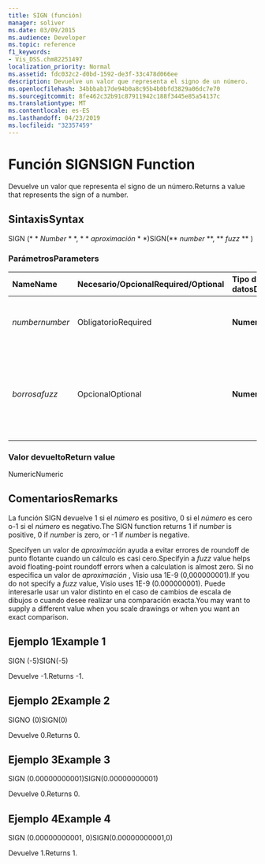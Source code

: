 ```yaml
---
title: SIGN (función)
manager: soliver
ms.date: 03/09/2015
ms.audience: Developer
ms.topic: reference
f1_keywords:
- Vis_DSS.chm82251497
localization_priority: Normal
ms.assetid: fdc032c2-d0bd-1592-de3f-33c478d066ee
description: Devuelve un valor que representa el signo de un número.
ms.openlocfilehash: 34bbbab17de94b0a8c95b4b0bfd3829a06dc7e70
ms.sourcegitcommit: 8fe462c32b91c87911942c188f3445e85a54137c
ms.translationtype: MT
ms.contentlocale: es-ES
ms.lasthandoff: 04/23/2019
ms.locfileid: "32357459"
---
```

# <a name="sign-function"></a><span data-ttu-id="5bd8f-103">Función SIGN</span><span class="sxs-lookup"><span data-stu-id="5bd8f-103">SIGN Function</span></span>

<span data-ttu-id="5bd8f-104">Devuelve un valor que representa el signo de un número.</span><span class="sxs-lookup"><span data-stu-id="5bd8f-104">Returns a value that represents the sign of a number.</span></span> 
  
## <a name="syntax"></a><span data-ttu-id="5bd8f-105">Sintaxis</span><span class="sxs-lookup"><span data-stu-id="5bd8f-105">Syntax</span></span>

<span data-ttu-id="5bd8f-106">SIGN (\* \* *Number* \* \*, \* \* *aproximación* \* \*)</span><span class="sxs-lookup"><span data-stu-id="5bd8f-106">SIGN(\*\* *number* \*\*, \*\* *fuzz* \*\* )</span></span> 
  
### <a name="parameters"></a><span data-ttu-id="5bd8f-107">Parámetros</span><span class="sxs-lookup"><span data-stu-id="5bd8f-107">Parameters</span></span>

|<span data-ttu-id="5bd8f-108">**Name**</span><span class="sxs-lookup"><span data-stu-id="5bd8f-108">**Name**</span></span>|<span data-ttu-id="5bd8f-109">**Necesario/Opcional**</span><span class="sxs-lookup"><span data-stu-id="5bd8f-109">**Required/Optional**</span></span>|<span data-ttu-id="5bd8f-110">**Tipo de datos**</span><span class="sxs-lookup"><span data-stu-id="5bd8f-110">**Data Type**</span></span>|<span data-ttu-id="5bd8f-111">**Descripción**</span><span class="sxs-lookup"><span data-stu-id="5bd8f-111">**Description**</span></span>|
|:-----|:-----|:-----|:-----|
| <span data-ttu-id="5bd8f-112">_number_</span><span class="sxs-lookup"><span data-stu-id="5bd8f-112">_number_</span></span> <br/> |<span data-ttu-id="5bd8f-113">Obligatorio</span><span class="sxs-lookup"><span data-stu-id="5bd8f-113">Required</span></span>  <br/> |<span data-ttu-id="5bd8f-114">**Numeric**</span><span class="sxs-lookup"><span data-stu-id="5bd8f-114">**Numeric**</span></span> <br/> | <span data-ttu-id="5bd8f-115">El número del que desea determinar el signo.</span><span class="sxs-lookup"><span data-stu-id="5bd8f-115">The number for which you want to determine the sign.</span></span>  <br/> |
| <span data-ttu-id="5bd8f-116">_borrosa_</span><span class="sxs-lookup"><span data-stu-id="5bd8f-116">_fuzz_</span></span> <br/> |<span data-ttu-id="5bd8f-117">Opcional</span><span class="sxs-lookup"><span data-stu-id="5bd8f-117">Optional</span></span>  <br/> |<span data-ttu-id="5bd8f-118">**Numeric**</span><span class="sxs-lookup"><span data-stu-id="5bd8f-118">**Numeric**</span></span> <br/> |<span data-ttu-id="5bd8f-119">Especifica cuánto puede diferenciarse un número de cero para seguir considerándose igual a cero.</span><span class="sxs-lookup"><span data-stu-id="5bd8f-119">Specifies how close to zero the number must be in order to be considered equal to zero.</span></span>  <br/> |
   
### <a name="return-value"></a><span data-ttu-id="5bd8f-120">Valor devuelto</span><span class="sxs-lookup"><span data-stu-id="5bd8f-120">Return value</span></span>

<span data-ttu-id="5bd8f-121">Numeric</span><span class="sxs-lookup"><span data-stu-id="5bd8f-121">Numeric</span></span>
  
## <a name="remarks"></a><span data-ttu-id="5bd8f-122">Comentarios</span><span class="sxs-lookup"><span data-stu-id="5bd8f-122">Remarks</span></span>

<span data-ttu-id="5bd8f-123">La función SIGN devuelve 1 si el _número_ es positivo, 0 si el _número_ es cero o-1 si el _número_ es negativo.</span><span class="sxs-lookup"><span data-stu-id="5bd8f-123">The SIGN function returns 1 if  _number_ is positive, 0 if  _number_ is zero, or -1 if  _number_ is negative.</span></span> 
  
<span data-ttu-id="5bd8f-124">Specifyen un valor de _aproximación_ ayuda a evitar errores de roundoff de punto flotante cuando un cálculo es casi cero.</span><span class="sxs-lookup"><span data-stu-id="5bd8f-124">Specifyin a  _fuzz_ value helps avoid floating-point roundoff errors when a calculation is almost zero.</span></span> <span data-ttu-id="5bd8f-125">Si no especifica un valor de _aproximación_ , Visio usa 1E-9 (0,000000001).</span><span class="sxs-lookup"><span data-stu-id="5bd8f-125">If you do not specify a  _fuzz_ value, Visio uses 1E-9 (0.000000001).</span></span> <span data-ttu-id="5bd8f-126">Puede interesarle usar un valor distinto en el caso de cambios de escala de dibujos o cuando desee realizar una comparación exacta.</span><span class="sxs-lookup"><span data-stu-id="5bd8f-126">You may want to supply a different value when you scale drawings or when you want an exact comparison.</span></span> 
  
## <a name="example-1"></a><span data-ttu-id="5bd8f-127">Ejemplo 1</span><span class="sxs-lookup"><span data-stu-id="5bd8f-127">Example 1</span></span>

<span data-ttu-id="5bd8f-128">SIGN (-5)</span><span class="sxs-lookup"><span data-stu-id="5bd8f-128">SIGN(-5)</span></span>
  
<span data-ttu-id="5bd8f-129">Devuelve -1.</span><span class="sxs-lookup"><span data-stu-id="5bd8f-129">Returns -1.</span></span>
  
## <a name="example-2"></a><span data-ttu-id="5bd8f-130">Ejemplo 2</span><span class="sxs-lookup"><span data-stu-id="5bd8f-130">Example 2</span></span>

<span data-ttu-id="5bd8f-131">SIGNO (0)</span><span class="sxs-lookup"><span data-stu-id="5bd8f-131">SIGN(0)</span></span>
  
<span data-ttu-id="5bd8f-132">Devuelve 0.</span><span class="sxs-lookup"><span data-stu-id="5bd8f-132">Returns 0.</span></span>
  
## <a name="example-3"></a><span data-ttu-id="5bd8f-133">Ejemplo 3</span><span class="sxs-lookup"><span data-stu-id="5bd8f-133">Example 3</span></span>

<span data-ttu-id="5bd8f-134">SIGN (0.00000000001)</span><span class="sxs-lookup"><span data-stu-id="5bd8f-134">SIGN(0.00000000001)</span></span>
  
<span data-ttu-id="5bd8f-135">Devuelve 0.</span><span class="sxs-lookup"><span data-stu-id="5bd8f-135">Returns 0.</span></span>
  
## <a name="example-4"></a><span data-ttu-id="5bd8f-136">Ejemplo 4</span><span class="sxs-lookup"><span data-stu-id="5bd8f-136">Example 4</span></span>

<span data-ttu-id="5bd8f-137">SIGN (0.00000000001, 0)</span><span class="sxs-lookup"><span data-stu-id="5bd8f-137">SIGN(0.00000000001,0)</span></span>
  
<span data-ttu-id="5bd8f-138">Devuelve 1.</span><span class="sxs-lookup"><span data-stu-id="5bd8f-138">Returns 1.</span></span>
  

